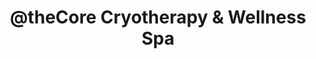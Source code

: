 ---
title: "@theCore Cryotherapy & Wellness Spa"
url: /hurst/atthecore-cryotherapy-and-wellness-spa/
shop: beauty
---